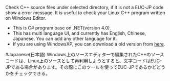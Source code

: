 Check C++ source files under selected directory, if it is not a EUC-JP code show a error message. It is useful to check your Linux C++ program written on Windows Editor.

- This is C# program base on .NET(version 4.0).
- This has multi language UI, and currently has English, Chinese, Japanese. You can add any other language for it.
- If you are using WindowsXP, you can download a old version from [here](http://www.infbj.com/?L=en-us&M=FreeSoftwares).

#Japanese(日本語)
Windows上のソースエディターで編集されたC++のソースコードは、Linux上のソースとして再利用しようとすると、文字コードはEUC-JPである場合があります。その際にこのツールを使ってEUC-JPであるかどどうかをチェックできる。
